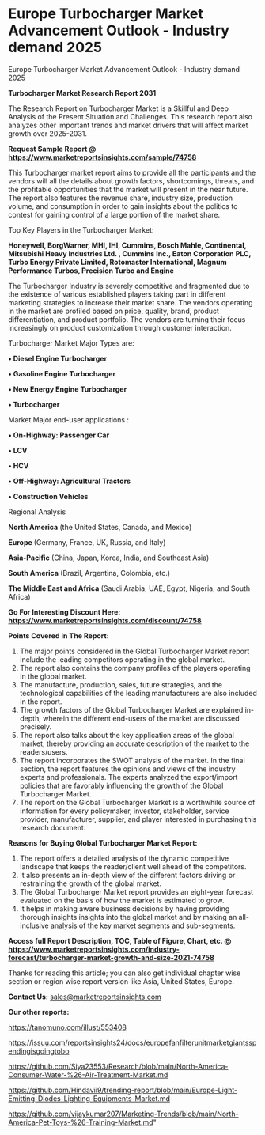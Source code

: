 # Europe Turbocharger Market Advancement Outlook - Industry demand 2025
Europe Turbocharger Market Advancement Outlook - Industry demand 2025

<strong>Turbocharger Market Research Report 2031</strong>

The Research Report on Turbocharger Market is a Skillful and Deep Analysis of the Present Situation and Challenges. This research report also analyzes other important trends and market drivers that will affect market growth over 2025-2031.

<strong>Request Sample Report @ <a href=https://www.marketreportsinsights.com/sample/74758>https://www.marketreportsinsights.com/sample/74758</a></strong>

This Turbocharger market report aims to provide all the participants and the vendors will all the details about growth factors, shortcomings, threats, and the profitable opportunities that the market will present in the near future. The report also features the revenue share, industry size, production volume, and consumption in order to gain insights about the politics to contest for gaining control of a large portion of the market share.

Top Key Players in the Turbocharger Market:

<strong>Honeywell, BorgWarner, MHI, IHI, Cummins, Bosch Mahle, Continental, Mitsubishi Heavy Industries Ltd. , Cummins Inc., Eaton Corporation PLC, Turbo Energy Private Limited, Rotomaster International, Magnum Performance Turbos, Precision Turbo and Engine</strong>

The Turbocharger Industry is severely competitive and fragmented due to the existence of various established players taking part in different marketing strategies to increase their market share. The vendors operating in the market are profiled based on price, quality, brand, product differentiation, and product portfolio. The vendors are turning their focus increasingly on product customization through customer interaction.

Turbocharger Market Major Types are:

<strong>• Diesel Engine Turbocharger

• Gasoline Engine Turbocharger

• New Energy Engine Turbocharger

• Turbocharger</strong>

Market Major end-user applications :

<strong>• On-Highway: Passenger Car

• LCV

• HCV

• Off-Highway: Agricultural Tractors

• Construction Vehicles</strong>

Regional Analysis

</u><strong><b>North America</b></strong> (the United States, Canada, and Mexico)

<strong><b>Europe </b></strong>(Germany, France, UK, Russia, and Italy)

<strong><b>Asia-Pacific</b></strong> (China, Japan, Korea, India, and Southeast Asia)

<strong><b>South America</b></strong> (Brazil, Argentina, Colombia, etc.)

<strong><b>The Middle East and Africa</b></strong> (Saudi Arabia, UAE, Egypt, Nigeria, and South Africa)

<strong>Go For Interesting Discount Here: <a href=https://www.marketreportsinsights.com/discount/74758>https://www.marketreportsinsights.com/discount/74758</a></strong>

<strong>Points Covered in The Report:</strong>
<ol>
  <li>The major points considered in the Global Turbocharger Market report include the leading competitors operating in the global market.</li>
  <li>The report also contains the company profiles of the players operating in the global market.</li>
  <li>The manufacture, production, sales, future strategies, and the technological capabilities of the leading manufacturers are also included in the report.</li>
  <li>The growth factors of the Global Turbocharger Market are explained in-depth, wherein the different end-users of the market are discussed precisely.</li>
  <li>The report also talks about the key application areas of the global market, thereby providing an accurate description of the market to the readers/users.</li>
  <li>The report incorporates the SWOT analysis of the market. In the final section, the report features the opinions and views of the industry experts and professionals. The experts analyzed the export/import policies that are favorably influencing the growth of the Global Turbocharger Market.</li>
  <li>The report on the Global Turbocharger Market is a worthwhile source of information for every policymaker, investor, stakeholder, service provider, manufacturer, supplier, and player interested in purchasing this research document.</li>
</ol>
<strong>Reasons for Buying Global Turbocharger Market Report:</strong>

<ol>
  <li>The report offers a detailed analysis of the dynamic competitive landscape that keeps the reader/client well ahead of the competitors.</li>
  <li>It also presents an in-depth view of the different factors driving or restraining the growth of the global market.</li>
  <li>The Global Turbocharger Market report provides an eight-year forecast evaluated on the basis of how the market is estimated to grow.</li>
  <li>It helps in making aware business decisions by having providing thorough insights insights into the global market and by making an all-inclusive analysis of the key market segments and sub-segments.</li>
</ol>
<strong>Access full Report Description, TOC, Table of Figure, Chart, etc. @ <a href=https://www.marketreportsinsights.com/industry-forecast/turbocharger-market-growth-and-size-2021-74758>https://www.marketreportsinsights.com/industry-forecast/turbocharger-market-growth-and-size-2021-74758</a></strong>


Thanks for reading this article; you can also get individual chapter wise section or region wise report version like Asia, United States, Europe.

<strong>Contact Us:</strong>
sales@marketreportsinsights.com

<strong>Our other reports:</strong>

<a href=https://tanomuno.com/illust/553408>https://tanomuno.com/illust/553408</a>

<a href=https://issuu.com/reportsinsights24/docs/europefanfilterunitmarketgiantsspendingisgoingtobo>https://issuu.com/reportsinsights24/docs/europefanfilterunitmarketgiantsspendingisgoingtobo</a>

<a href=https://github.com/Siya23553/Research/blob/main/North-America-Consumer-Water-%26-Air-Treatment-Market.md>https://github.com/Siya23553/Research/blob/main/North-America-Consumer-Water-%26-Air-Treatment-Market.md</a>

<a href=https://github.com/Hindavii9/trending-report/blob/main/Europe-Light-Emitting-Diodes-Lighting-Equipments-Market.md>https://github.com/Hindavii9/trending-report/blob/main/Europe-Light-Emitting-Diodes-Lighting-Equipments-Market.md</a>

<a href=https://github.com/vijaykumar207/Marketing-Trends/blob/main/North-America-Pet-Toys-%26-Training-Market.md>https://github.com/vijaykumar207/Marketing-Trends/blob/main/North-America-Pet-Toys-%26-Training-Market.md</a>"
